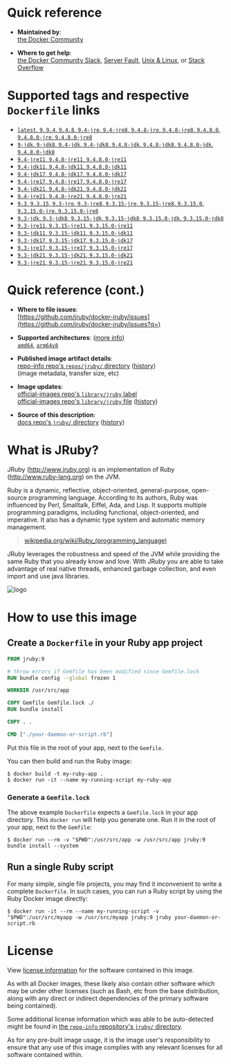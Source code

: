<!--

********************************************************************************

WARNING:

    DO NOT EDIT "jruby/README.md"

    IT IS AUTO-GENERATED

    (from the other files in "jruby/" combined with a set of templates)

********************************************************************************

-->

# Quick reference

-	**Maintained by**:  
	[the Docker Community](https://github.com/jruby/docker-jruby)

-	**Where to get help**:  
	[the Docker Community Slack](https://dockr.ly/comm-slack), [Server Fault](https://serverfault.com/help/on-topic), [Unix & Linux](https://unix.stackexchange.com/help/on-topic), or [Stack Overflow](https://stackoverflow.com/help/on-topic)

# Supported tags and respective `Dockerfile` links

-	[`latest`, `9`, `9.4`, `9.4.8`, `9.4-jre`, `9.4-jre8`, `9.4.8-jre`, `9.4.8-jre8`, `9.4.8.0`, `9.4.8.0-jre`, `9.4.8.0-jre8`](https://github.com/jruby/docker-jruby/blob/f325c86e2c2ca0bbe82f64c0aded0719372507fa/9.4/jre8/Dockerfile)
-	[`9-jdk`, `9-jdk8`, `9.4-jdk`, `9.4-jdk8`, `9.4.8-jdk`, `9.4.8-jdk8`, `9.4.8.0-jdk`, `9.4.8.0-jdk8`](https://github.com/jruby/docker-jruby/blob/f325c86e2c2ca0bbe82f64c0aded0719372507fa/9.4/jdk8/Dockerfile)
-	[`9.4-jre11`, `9.4.8-jre11`, `9.4.8.0-jre11`](https://github.com/jruby/docker-jruby/blob/f325c86e2c2ca0bbe82f64c0aded0719372507fa/9.4/jre11/Dockerfile)
-	[`9.4-jdk11`, `9.4.8-jdk11`, `9.4.8.0-jdk11`](https://github.com/jruby/docker-jruby/blob/f325c86e2c2ca0bbe82f64c0aded0719372507fa/9.4/jdk11/Dockerfile)
-	[`9.4-jdk17`, `9.4.8-jdk17`, `9.4.8.0-jdk17`](https://github.com/jruby/docker-jruby/blob/f325c86e2c2ca0bbe82f64c0aded0719372507fa/9.4/jdk17/Dockerfile)
-	[`9.4-jre17`, `9.4.8-jre17`, `9.4.8.0-jre17`](https://github.com/jruby/docker-jruby/blob/f325c86e2c2ca0bbe82f64c0aded0719372507fa/9.4/jre17/Dockerfile)
-	[`9.4-jdk21`, `9.4.8-jdk21`, `9.4.8.0-jdk21`](https://github.com/jruby/docker-jruby/blob/f325c86e2c2ca0bbe82f64c0aded0719372507fa/9.4/jdk21/Dockerfile)
-	[`9.4-jre21`, `9.4.8-jre21`, `9.4.8.0-jre21`](https://github.com/jruby/docker-jruby/blob/f325c86e2c2ca0bbe82f64c0aded0719372507fa/9.4/jre21/Dockerfile)
-	[`9.3`, `9.3.15`, `9.3-jre`, `9.3-jre8`, `9.3.15-jre`, `9.3.15-jre8`, `9.3.15.0`, `9.3.15.0-jre`, `9.3.15.0-jre8`](https://github.com/jruby/docker-jruby/blob/f325c86e2c2ca0bbe82f64c0aded0719372507fa/9.3/jre8/Dockerfile)
-	[`9.3-jdk`, `9.3-jdk8`, `9.3.15-jdk`, `9.3.15-jdk8`, `9.3.15.0-jdk`, `9.3.15.0-jdk8`](https://github.com/jruby/docker-jruby/blob/f325c86e2c2ca0bbe82f64c0aded0719372507fa/9.3/jdk8/Dockerfile)
-	[`9.3-jre11`, `9.3.15-jre11`, `9.3.15.0-jre11`](https://github.com/jruby/docker-jruby/blob/f325c86e2c2ca0bbe82f64c0aded0719372507fa/9.3/jre11/Dockerfile)
-	[`9.3-jdk11`, `9.3.15-jdk11`, `9.3.15.0-jdk11`](https://github.com/jruby/docker-jruby/blob/f325c86e2c2ca0bbe82f64c0aded0719372507fa/9.3/jdk11/Dockerfile)
-	[`9.3-jdk17`, `9.3.15-jdk17`, `9.3.15.0-jdk17`](https://github.com/jruby/docker-jruby/blob/f325c86e2c2ca0bbe82f64c0aded0719372507fa/9.3/jdk17/Dockerfile)
-	[`9.3-jre17`, `9.3.15-jre17`, `9.3.15.0-jre17`](https://github.com/jruby/docker-jruby/blob/f325c86e2c2ca0bbe82f64c0aded0719372507fa/9.3/jre17/Dockerfile)
-	[`9.3-jdk21`, `9.3.15-jdk21`, `9.3.15.0-jdk21`](https://github.com/jruby/docker-jruby/blob/f325c86e2c2ca0bbe82f64c0aded0719372507fa/9.3/jdk21/Dockerfile)
-	[`9.3-jre21`, `9.3.15-jre21`, `9.3.15.0-jre21`](https://github.com/jruby/docker-jruby/blob/f325c86e2c2ca0bbe82f64c0aded0719372507fa/9.3/jre21/Dockerfile)

# Quick reference (cont.)

-	**Where to file issues**:  
	[https://github.com/jruby/docker-jruby/issues](https://github.com/jruby/docker-jruby/issues?q=)

-	**Supported architectures**: ([more info](https://github.com/docker-library/official-images#architectures-other-than-amd64))  
	[`amd64`](https://hub.docker.com/r/amd64/jruby/), [`arm64v8`](https://hub.docker.com/r/arm64v8/jruby/)

-	**Published image artifact details**:  
	[repo-info repo's `repos/jruby/` directory](https://github.com/docker-library/repo-info/blob/master/repos/jruby) ([history](https://github.com/docker-library/repo-info/commits/master/repos/jruby))  
	(image metadata, transfer size, etc)

-	**Image updates**:  
	[official-images repo's `library/jruby` label](https://github.com/docker-library/official-images/issues?q=label%3Alibrary%2Fjruby)  
	[official-images repo's `library/jruby` file](https://github.com/docker-library/official-images/blob/master/library/jruby) ([history](https://github.com/docker-library/official-images/commits/master/library/jruby))

-	**Source of this description**:  
	[docs repo's `jruby/` directory](https://github.com/docker-library/docs/tree/master/jruby) ([history](https://github.com/docker-library/docs/commits/master/jruby))

# What is JRuby?

JRuby (http://www.jruby.org) is an implementation of Ruby (http://www.ruby-lang.org) on the JVM.

Ruby is a dynamic, reflective, object-oriented, general-purpose, open-source programming language. According to its authors, Ruby was influenced by Perl, Smalltalk, Eiffel, Ada, and Lisp. It supports multiple programming paradigms, including functional, object-oriented, and imperative. It also has a dynamic type system and automatic memory management.

> [wikipedia.org/wiki/Ruby_(programming_language)](https://en.wikipedia.org/wiki/Ruby_%28programming_language%29)

JRuby leverages the robustness and speed of the JVM while providing the same Ruby that you already know and love. With JRuby you are able to take advantage of real native threads, enhanced garbage collection, and even import and use java libraries.

![logo](https://raw.githubusercontent.com/docker-library/docs/fbdaaa95f768de2cb4508dde956912f4081a824a/jruby/logo.png)

# How to use this image

## Create a `Dockerfile` in your Ruby app project

```dockerfile
FROM jruby:9

# throw errors if Gemfile has been modified since Gemfile.lock
RUN bundle config --global frozen 1

WORKDIR /usr/src/app

COPY Gemfile Gemfile.lock ./
RUN bundle install

COPY . .

CMD ["./your-daemon-or-script.rb"]
```

Put this file in the root of your app, next to the `Gemfile`.

You can then build and run the Ruby image:

```console
$ docker build -t my-ruby-app .
$ docker run -it --name my-running-script my-ruby-app
```

### Generate a `Gemfile.lock`

The above example `Dockerfile` expects a `Gemfile.lock` in your app directory. This `docker run` will help you generate one. Run it in the root of your app, next to the `Gemfile`:

```console
$ docker run --rm -v "$PWD":/usr/src/app -w /usr/src/app jruby:9 bundle install --system
```

## Run a single Ruby script

For many simple, single file projects, you may find it inconvenient to write a complete `Dockerfile`. In such cases, you can run a Ruby script by using the Ruby Docker image directly:

```console
$ docker run -it --rm --name my-running-script -v "$PWD":/usr/src/myapp -w /usr/src/myapp jruby:9 jruby your-daemon-or-script.rb
```

# License

View [license information](https://github.com/jruby/jruby/blob/master/COPYING) for the software contained in this image.

As with all Docker images, these likely also contain other software which may be under other licenses (such as Bash, etc from the base distribution, along with any direct or indirect dependencies of the primary software being contained).

Some additional license information which was able to be auto-detected might be found in [the `repo-info` repository's `jruby/` directory](https://github.com/docker-library/repo-info/tree/master/repos/jruby).

As for any pre-built image usage, it is the image user's responsibility to ensure that any use of this image complies with any relevant licenses for all software contained within.
